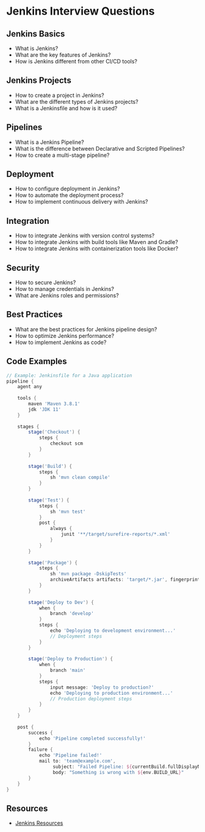 # Jenkins Interview Questions

## Jenkins Basics

- What is Jenkins?
- What are the key features of Jenkins?
- How is Jenkins different from other CI/CD tools?

## Jenkins Projects

- How to create a project in Jenkins?
- What are the different types of Jenkins projects?
- What is a Jenkinsfile and how is it used?

## Pipelines

- What is a Jenkins Pipeline?
- What is the difference between Declarative and Scripted Pipelines?
- How to create a multi-stage pipeline?

## Deployment

- How to configure deployment in Jenkins?
- How to automate the deployment process?
- How to implement continuous delivery with Jenkins?

## Integration

- How to integrate Jenkins with version control systems?
- How to integrate Jenkins with build tools like Maven and Gradle?
- How to integrate Jenkins with containerization tools like Docker?

## Security

- How to secure Jenkins?
- How to manage credentials in Jenkins?
- What are Jenkins roles and permissions?

## Best Practices

- What are the best practices for Jenkins pipeline design?
- How to optimize Jenkins performance?
- How to implement Jenkins as code?

## Code Examples

```groovy
// Example: Jenkinsfile for a Java application
pipeline {
    agent any
    
    tools {
        maven 'Maven 3.8.1'
        jdk 'JDK 11'
    }
    
    stages {
        stage('Checkout') {
            steps {
                checkout scm
            }
        }
        
        stage('Build') {
            steps {
                sh 'mvn clean compile'
            }
        }
        
        stage('Test') {
            steps {
                sh 'mvn test'
            }
            post {
                always {
                    junit '**/target/surefire-reports/*.xml'
                }
            }
        }
        
        stage('Package') {
            steps {
                sh 'mvn package -DskipTests'
                archiveArtifacts artifacts: 'target/*.jar', fingerprint: true
            }
        }
        
        stage('Deploy to Dev') {
            when {
                branch 'develop'
            }
            steps {
                echo 'Deploying to development environment...'
                // Deployment steps
            }
        }
        
        stage('Deploy to Production') {
            when {
                branch 'main'
            }
            steps {
                input message: 'Deploy to production?'
                echo 'Deploying to production environment...'
                // Production deployment steps
            }
        }
    }
    
    post {
        success {
            echo 'Pipeline completed successfully!'
        }
        failure {
            echo 'Pipeline failed!'
            mail to: 'team@example.com',
                 subject: "Failed Pipeline: ${currentBuild.fullDisplayName}",
                 body: "Something is wrong with ${env.BUILD_URL}"
        }
    }
}
```

## Resources

- [Jenkins Resources](https://docs.google.com/document/d/1PofH6VvKavCZ8_vNYyCq6MJsXnBf0ocYWTDWBflPeqE/edit)

